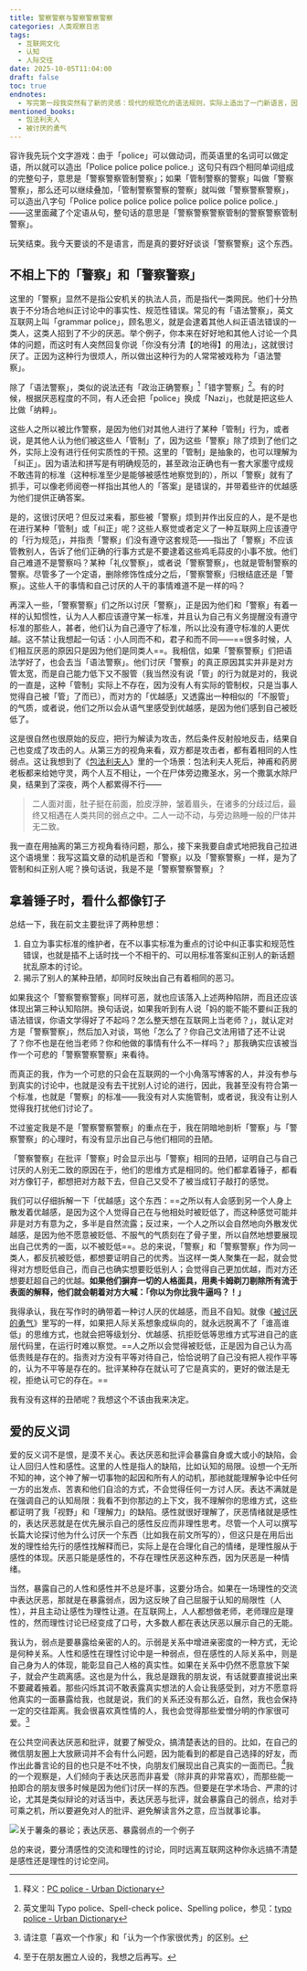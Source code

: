 ```yaml
---
title: 警察警察与警察警察警察
categories: 人类观察日志
tags:
  - 互联网文化
  - 认知
  - 人际交往
date: 2025-10-05T11:04:00
draft: false
toc: true
endnotes:
  - 写完第一段我突然有了新的灵感：现代的规范化的语法规则，实际上造出了一门新语言，因为「Police police police police police police police police.」这种句子不会有人说，说出来之后也没人能理解，也就是说这种句子是诞生在规范化的语言之后的，不是自然语言的一部分。
mentioned_books:
  - 包法利夫人
  - 被讨厌的勇气
---
```


容许我先玩个文字游戏：由于「police」可以做动词，而英语里的名词可以做定语，所以就可以造出「Police police police police.」这句只有四个相同单词组成的完整句子，意思是「警察警察管制警察」；如果「管制警察的警察」叫做「警察警察」，那么还可以继续叠加，「管制警察警察的警察」就叫做「警察警察警察」，可以造出八字句「Police police police police police police police police.」——这里面藏了个定语从句，整句话的意思是「警察警察警察管制的警察警察管制警察」。

玩笑结束。我今天要谈的不是语言，而是真的要好好谈谈「警察警察」这个东西。<!--more-->

## 不相上下的「警察」和「警察警察」

这里的「警察」显然不是指公安机关的执法人员，而是指代一类网民。他们十分热衷于不分场合地纠正讨论中的事实性、规范性错误。常见的有「语法警察」，英文互联网上叫「grammar police」，顾名思义，就是会逮着其他人纠正语法错误的一类人，这类人招到了不少的厌恶。举个例子，你本来在好好地和其他人讨论一个具体的问题，而这时有人突然回复你说「你没有分清【的地得】的用法」，这就很讨厌了。正因为这种行为很烦人，所以做出这种行为的人常常被戏称为「语法警察」。

除了「语法警察」，类似的说法还有「政治正确警察」[^1]「错字警察」[^2]。有的时候，根据厌恶程度的不同，有人还会把「police」换成「Nazi」，也就是把这些人比做「纳粹」。

这些人之所以被比作警察，是因为他们对其他人进行了某种「管制」行为，或者说，是其他人认为他们被这些人「管制」了，因为这些「警察」除了烦到了他们之外，实际上没有进行任何实质性的干预。这里的「管制」是抽象的，也可以理解为「纠正」。因为语法和拼写是有明确规范的，甚至政治正确也有一套大家墨守成规不敢违背的标准（这种标准至少是能够被感性地察觉到的），所以「警察」就有了抓手，可以像老师阅卷一样指出其他人的「答案」是错误的，并带着些许的优越感为他们提供正确答案。

是的，这很讨厌吧？但反过来看，那些被「警察」烦到并作出反应的人，是不是也在进行某种「管制」或「纠正」呢？这些人察觉或者定义了一种互联网上应该遵守的「行为规范」，并指责「警察」们没有遵守这套规范——指出了「警察」不应该管教别人，告诉了他们正确的行事方式是不要逮着这些鸡毛蒜皮的小事不放。他们自己难道不是警察吗？某种「礼仪警察」，或者说「警察警察」，也就是管制警察的警察。尽管多了一个定语，删除修饰性成分之后，「警察警察」归根结底还是「警察」。这些人干的事情和自己讨厌的人干的事情难道不是一样的吗？

再深入一些，「警察警察」们之所以讨厌「警察」，正是因为他们和「警察」有着一样的认知惯性，认为人人都应该遵守某一标准，并且认为自己有义务提醒没有遵守标准的那些人，甚者，他们认为自己遵守了标准，所以比没有遵守标准的人更优越。这不禁让我想起一句话：小人同而不和，君子和而不同——==很多时候，人们相互厌恶的原因只是因为他们是同类人==。我相信，如果「警察警察」们把语法学好了，也会去当「语法警察」。他们讨厌「警察」的真正原因其实并非是对方管太宽，而是自己能力低下又不服管（我当然没有说「管」的行为就是对的，我说的一直是，这种「管制」实际上不存在，因为没有人有实际的管制权，只是当事人觉得自己被「管」了而已），而对方的「优越感」又透露出一种相似的「不服管」的气质，或者说，他们之所以会从语气里感受到优越感，是因为他们感到自己被贬低了。

这是很自然也很原始的反应，把行为解读为攻击，然后条件反射般地反击，结果自己也变成了攻击的人。从第三方的视角来看，双方都是攻击者，都有着相同的人性弱点。这让我想到了《[包法利夫人](/library/2025/包法利夫人/)》里的一个场景：包法利夫人死后，神甫和药房老板都来给她守灵，两个人互不相让，一个在尸体旁边撒圣水，另一个撒氯水除尸臭，结果到了深夜，两个人都累得不行——

> 二人面对面，肚子挺在前面，脸皮浮肿，皱着眉头，在诸多的分歧过后，最终又相遇在人类共同的弱点之中。二人一动不动，与旁边熟睡一般的尸体并无二致。

我一直在用抽离的第三方视角看待问题，那么，接下来我要自虐式地把我自己拉进这个语境里：我写这篇文章的动机是否和「警察」以及「警察警察」一样，是为了管制和纠正别人呢？换句话说，我是不是「警察警察警察」？

## 拿着锤子时，看什么都像钉子

总结一下，我在前文主要批评了两种思想：

1. 自立为事实标准的维护者，在不以事实标准为重点的讨论中纠正事实和规范性错误，也就是插不上话时找一个不相干的、可以用标准答案纠正别人的新话题扰乱原本的讨论。
2. 揭示了别人的某种丑陋，却同时反映出自己有着相同的恶习。

如果我这个「警察警察警察」同样可恶，就也应该落入上述两种陷阱，而且还应该体现出第三种认知陷阱。换句话说，如果我听到有人说「妈的能不能不要纠正我的语法错误，你语文学得好了不起吗？怎么整天想在互联网上当老师？」，就认定对方是「警察警察」，然后加入对谈，骂他「怎么了？你自己文法用错了还不让说了？你不也是在他当老师？你和他做的事情有什么不一样吗？」那我确实应该被当作一个可悲的「警察警察警察」来看待。

而真正的我，作为一个可悲的只会在互联网的一个小角落写博客的人，并没有参与到真实的讨论中，也就是没有去干扰别人讨论的进行，因此，我甚至没有符合第一个标准，也就是「警察」的标准——我没有对人实施管制，或者说，我没有让别人觉得我打扰他们讨论了。

不过鉴定我是不是「警察警察警察」的重点在于，我在阴暗地剖析「警察」与「警察警察」的心理时，有没有显示出自己与他们相同的丑陋。

「警察警察」在批评「警察」时会显示出与「警察」相同的丑陋，证明自己与自己讨厌的人别无二致的原因在于，他们的思维方式是相同的。他们都拿着锤子，都看对方像钉子，都想把对方敲下去，但自己又受不了被当成钉子敲打的感觉。

我们可以仔细拆解一下「优越感」这个东西：==之所以有人会感到另一个人身上散发着优越感，是因为这个人觉得自己在与他相处时被贬低了，而这种感觉可能并非是对方有意为之，多半是自然流露；反过来，一个人之所以会自然地向外散发优越感，是因为他不愿意被贬低、不服气的气质刻在了骨子里，所以自然地想要展现出自己优秀的一面，以不被贬低==。总的来说，「警察」和「警察警察」作为同一类人，都反抗被贬低，都想要证明自己的优秀。当这样一类人聚集在一起，就会觉得对方想贬低自己，而自己也确实想要贬低别人；会觉得自己更加优越，而对方还想要赶超自己的优越。**如果他们摒弃一切的人格面具，用奥卡姆剃刀剔除所有流于表面的解释，他们就会朝着对方大喊：「你以为你比我牛逼吗？！」**

我得承认，我在写作时的确带着一种讨人厌的优越感，而且不自知。就像《[被讨厌的勇气](/library/2024/被讨厌的勇气/)》里写的一样，如果把人际关系想象成纵向的，就永远脱离不了「谁高谁低」的思维方式，也就会把等级划分、优越感、抗拒贬低等思维方式写进自己的底层代码里，在运行时难以察觉。==人之所以会觉得被贬低，正是因为自己认为高低贵贱是存在的。指责对方没有平等对待自己，恰恰说明了自己没有把人视作平等的，认为不平等是存在的。批评某种存在就认可了它是真实的，更好的做法是无视，拒绝认可它的存在。==

我有没有这样的丑陋呢？我想这个不该由我来决定。

## 爱的反义词

爱的反义词不是恨，是漠不关心。表达厌恶和批评会暴露自身或大或小的缺陷，会让人回归人性和感性。这里的人性是指人的缺陷，比如认知的局限。设想一个无所不知的神，这个神了解一切事物的起因和所有人的动机，那祂就能理解争论中任何一方的出发点、苦衷和他们自洽的方式，不会觉得任何一方讨人厌。表达不满就是在强调自己的认知局限：我看不到你那边的上下文，我不理解你的思维方式，这些都证明了我「视野」和「理解力」的缺陷。感性就很好理解了，厌恶情绪就是感性的，表达厌恶就是在优先展示自己的感性反应而非理性思考。尽管一个人可以撰写长篇大论探讨他为什么讨厌一个东西（比如我在前文所写的），但这只是在用后出发的理性给先行的感性找解释而已，实际上是在合理化自己的情绪，是理性服从于感性的体现。厌恶只能是感性的，不存在理性厌恶这种东西，因为厌恶是一种情绪。

当然，暴露自己的人性和感性并不总是坏事，这要分场合。如果在一场理性的交流中表达厌恶，那就是在暴露弱点，因为这反映了自己屈服于认知的局限性（人性），并且主动让感性为理性让道。在互联网上，人人都想做老师，老师理应是理性的，然而理性讨论已经变成了口号，大多数人都在表达厌恶以展示自己的无能。

我认为，弱点是要暴露给亲密的人的。示弱是关系中增进亲密度的一种方式，无论是何种关系。人性和感性在理性讨论中是一种弱点，但在感性的人际关系中，则是自己身为人的体现，能彰显自己人格的真实性。如果在关系中仍然不愿意放下架子，就会产生疏离感。这也是为什么，我总是跟我的朋友说，有话就要直接说出来不要藏着掖着。那些闪烁其词不敢表露真实想法的人会让我感受到，对方不愿意将他真实的一面暴露给我，也就是说，我们的关系还没有那么近，自然，我也会保持一定的交往距离。我会很喜欢真性情的人，我也会觉得那些爱憎分明的作家很可爱。[^4]

在公共空间表达厌恶和批评，就要了解受众，搞清楚表达的目的。比如，在自己的微信朋友圈上大放厥词并不会有什么问题，因为能看到的都是自己选择的好友，而作出此番言论的目的也只是不吐不快，向朋友们展现出自己真实的一面而已。[^3]我的一个观察是，人们倾向于表达厌恶而非喜爱（除非真的非常喜欢），而那些能一拍即合的朋友很多时候是因为他们讨厌一样的东西。但要是在学术场合、严肃的讨论，尤其是类似辩论的对话当中，表达厌恶与批评，就会暴露自己的弱点，给对手可乘之机，所以要避免对人的批评、避免解读言外之意，应当就事论事。

![](https://image.guhub.cn/uPic/2025/10/m3h3AL.jpg "关于薯条的暴论；表达厌恶、暴露弱点的一个例子")

总的来说，要分清感性的交流和理性的讨论，同时远离互联网这种你永远搞不清楚是感性还是理性的讨论空间。

[^1]: 释义：[PC police - Urban Dictionary](https://www.urbandictionary.com/define.php?term=PC%20police)

[^2]: 英文里叫 Typo police、Spell-check police、Spelling police，参见：[typo police - Urban Dictionary](https://www.urbandictionary.com/define.php?term=typo%20police)

[^3]: 至于在朋友圈立人设的，我想之后再写。

[^4]: 请注意「喜欢一个作家」和「认为一个作家很优秀」的区别。
